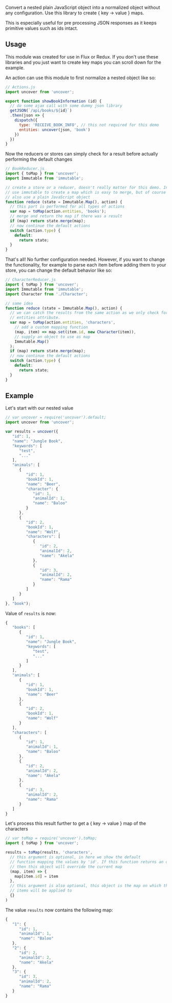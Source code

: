 Convert a nested plain JavaScript object into a normalized object without any configuration. Use this library to create { key -> value } maps.

This is especially useful for pre processing JSON responses as it keeps primitive values such as ids intact.

## Usage

This module was created for use in Flux or Redux. If you don't use these libraries and you just want to create key maps you can scroll down for the example.

An action can use this module to first normalize a nested object like so:

```js
// Actions.js
import uncover from 'uncover';

export function showBookInformation (id) {
  // do some ajax call with some dummy json library
  getJSON(`/api/books/${id}`)
  .then(json => {
    dispatch({
      type: 'RECEIVE_BOOK_INFO', // this not required for this demo
      entities: uncover(json, 'book')
    })
  })
}
```

Now the reducers or stores can simply check for a result before actually performing the default changes

```js
// BookReducer.js
import { toMap } from 'uncover';
import Immutable from 'immutable';

// create a store or a reducer, doesn't really matter for this demo. In here we
// use immutable to create a map which is easy to merge, but of course you can
// also use a plain JavaScript object
function reduce (state = Immutable.Map(), action) {
  // this part is performed for all types of actions
  var map = toMap(action.entities, 'books');
  // merge and return the map if there was a result
  if (map) return state.merge(map);
  // now continue the default actions
  switch (action.type) {
    default:
      return state;
  }
}
```

That's all! No further configuration needed. However, if you want to change the functionality, for example to parse each item before adding them to your store, you can change the default behavior like so:

```js
// CharacterReducer.js
import { toMap } from 'uncover';
import Immutable from 'immutable';
import Character from './Character';

// same idea
function reduce (state = Immutable.Map(), action) {
  // we can catch the results from the same action as we only check for the
  // entities attribute.
  var map = toMap(action.entities, 'characters',
    // add a custom mapping function
    (map, item) => map.set(item.id, new Character(item)),
    // supply an object to use as map
    Immutable.Map()
  );
  if (map) return state.merge(map);
  // now continue the default actions
  switch (action.type) {
    default:
      return state;
  }
}
```

## Example

Let's start with our nested value

```js
// var uncover = require('uncover').default;
import uncover from 'uncover';

var results = uncover({
   "id": 1,
   "name": "Jungle Book",
   "keywords": [
      "test",
      "..."
   ],
   "animals": [
      {
         "id": 1,
         "bookId": 1,
         "name": "Beer",
         "character": {
            "id": 1,
            "animalId": 1,
            "name": "Baloo"
         }
      },
      {
         "id": 2,
         "bookId": 1,
         "name": "Wolf",
         "characters": [
            {
               "id": 2,
               "animalId": 2,
               "name": "Akela"
            },
            {
               "id": 3,
               "animalId": 2,
               "name": "Rama"
            }
         ]
      }
   ]
}, "book");

```

Value of ```results``` is now:

```js
{
   "books": [
      {
         "id": 1,
         "name": "Jungle Book",
         "keywords": [
            "test",
            "..."
         ]
      }
   ],
   "animals": [
      {
         "id": 1,
         "bookId": 1,
         "name": "Beer"
      },
      {
         "id": 2,
         "bookId": 1,
         "name": "Wolf"
      }
   ],
   "characters": [
      {
         "id": 1,
         "animalId": 1,
         "name": "Baloo"
      },
      {
         "id": 2,
         "animalId": 2,
         "name": "Akela"
      },
      {
         "id": 3,
         "animalId": 2,
         "name": "Rama"
      }
   ]
}
```

Let's process this result further to get a { key -> value } map of the characters

```js
// var toMap = require('uncover').toMap;
import { toMap } from 'uncover';

results = toMap(results, 'characters',
  // this argument is optional, in here we show the default
  // function mapping the values by 'id'. If this function returns an object
  // then this object will override the current map
  (map, item) => {
    map[item.id] = item
  },
  // this argument is also optional, this object is the map on which the
  // items will be applied to
  {}
)

```

The value ```results``` now contains the following map:

```js
{
   "1": {
      "id": 1,
      "animalId": 1,
      "name": "Baloo"
   },
   "2": {
      "id": 2,
      "animalId": 2,
      "name": "Akela"
   },
   "3": {
      "id": 3,
      "animalId": 2,
      "name": "Rama"
   }
}
```
